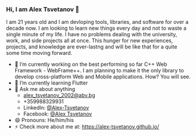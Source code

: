 ### Hi, I am Alex Tsvetanov 👋              

I am 21 years old and I am devloping tools, libraries, and software for over a decade now. I am looking to learn new things every day and not to waste a single minute of my life. I have no problems dealing with the university, work, and side projects all at once. This hunger for new experiences, projects, and knowledge are ever-lastng and will be like that for a quite some time moving forward.

- 🔭 I’m currently working on the best performing so far C++ Web Framework - WebFrame++. I am planning to make it the only library to develop cross-platform Web and Mobile applications. How? You will see.
- 🌱 I’m currently learning Flutter
- 💬 Ask me about anything
  - alex_tsvetanov_2002@abv.bg
  - +359988329931
  - LinkedIn: [@Alex-Tsvetanov](https://www.linkedin.com/in/alex-tsvetanov/)
  - Facebook: [@Alex Tsvetanov](https://www.facebook.com/alex.tsvetanov.2002)
- 😄 Pronouns: He/him/his
- ⚡ Check more about me at: https://alex-tsvetanov.github.io/
